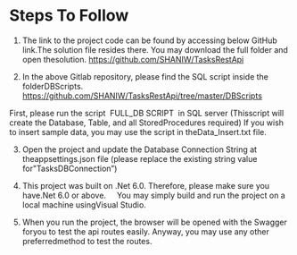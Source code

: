 Steps To Follow
===============

1. The link to the project code can be found by accessing below GitHub link.The solution file resides there. You may download the full folder and open thesolution.
https://github.com/SHANIW/TasksRestApi

2. In the above Gitlab repository, please find the SQL script inside the folderDBScripts. 
https://github.com/SHANIW/TasksRestApi/tree/master/DBScripts

First, please run the script  FULL_DB SCRIPT  in SQL server (Thisscript will create the Database, Table, and all StoredProcedures required)
If you wish to insert sample data, you may use the script in theData_Insert.txt file.

3. Open the project and update the Database Connection String at theappsettings.json file (please replace the existing string value for"TasksDBConnection”)

4. This project was built on .Net 6.0. Therefore, please make sure you have.Net 6.0 or above.
    You may simply build and run the project on a local machine usingVisual Studio.

5. When you run the project, the browser will be opened with the Swagger foryou to test the api routes easily. Anyway, you may use any other preferredmethod to test the routes.
